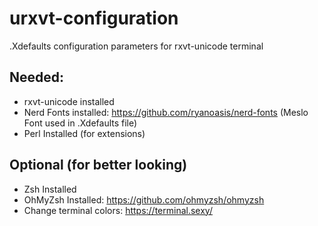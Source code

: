 # urxvt-configuration
.Xdefaults configuration parameters for rxvt-unicode terminal

## Needed:
- rxvt-unicode installed
- Nerd Fonts installed: https://github.com/ryanoasis/nerd-fonts (Meslo Font used in .Xdefaults file)
- Perl Installed (for extensions)

## Optional (for better looking)
- Zsh Installed
- OhMyZsh Installed: https://github.com/ohmyzsh/ohmyzsh
- Change terminal colors: https://terminal.sexy/

